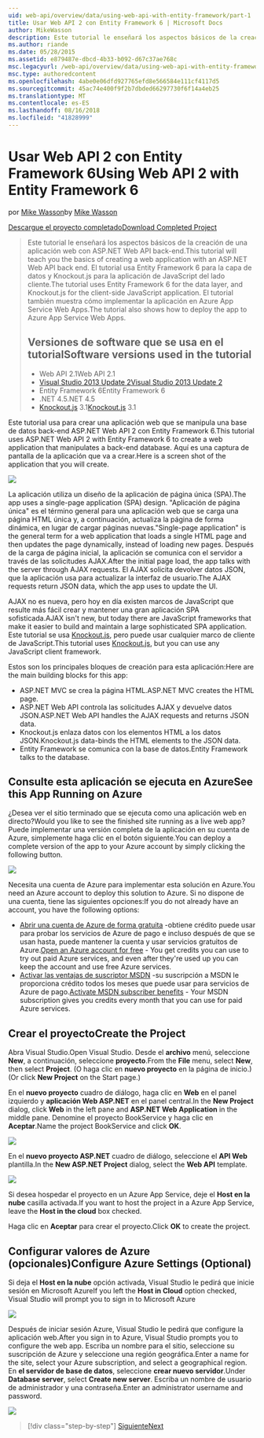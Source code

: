 ```yaml
---
uid: web-api/overview/data/using-web-api-with-entity-framework/part-1
title: Usar Web API 2 con Entity Framework 6 | Microsoft Docs
author: MikeWasson
description: Este tutorial le enseñará los aspectos básicos de la creación de una aplicación web con ASP.NET Web API back-end. Este tutorial usa Entity Framework 6 para el diseño de datos...
ms.author: riande
ms.date: 05/28/2015
ms.assetid: e879487e-dbcd-4b33-b092-d67c37ae768c
msc.legacyurl: /web-api/overview/data/using-web-api-with-entity-framework/part-1
msc.type: authoredcontent
ms.openlocfilehash: 4abe0e06dfd927765efd8e566584e111cf4117d5
ms.sourcegitcommit: 45ac74e400f9f2b7dbded66297730f6f14a4eb25
ms.translationtype: MT
ms.contentlocale: es-ES
ms.lasthandoff: 08/16/2018
ms.locfileid: "41828999"
---
```

<a name="using-web-api-2-with-entity-framework-6"></a><span data-ttu-id="b36c7-104">Usar Web API 2 con Entity Framework 6</span><span class="sxs-lookup"><span data-stu-id="b36c7-104">Using Web API 2 with Entity Framework 6</span></span>
====================
<span data-ttu-id="b36c7-105">por [Mike Wasson](https://github.com/MikeWasson)</span><span class="sxs-lookup"><span data-stu-id="b36c7-105">by [Mike Wasson](https://github.com/MikeWasson)</span></span>

[<span data-ttu-id="b36c7-106">Descargue el proyecto completado</span><span class="sxs-lookup"><span data-stu-id="b36c7-106">Download Completed Project</span></span>](https://github.com/MikeWasson/BookService)

> <span data-ttu-id="b36c7-107">Este tutorial le enseñará los aspectos básicos de la creación de una aplicación web con ASP.NET Web API back-end.</span><span class="sxs-lookup"><span data-stu-id="b36c7-107">This tutorial will teach you the basics of creating a web application with an ASP.NET Web API back end.</span></span> <span data-ttu-id="b36c7-108">El tutorial usa Entity Framework 6 para la capa de datos y Knockout.js para la aplicación de JavaScript del lado cliente.</span><span class="sxs-lookup"><span data-stu-id="b36c7-108">The tutorial uses Entity Framework 6 for the data layer, and Knockout.js for the client-side JavaScript application.</span></span> <span data-ttu-id="b36c7-109">El tutorial también muestra cómo implementar la aplicación en Azure App Service Web Apps.</span><span class="sxs-lookup"><span data-stu-id="b36c7-109">The tutorial also shows how to deploy the app to Azure App Service Web Apps.</span></span>
> 
> ## <a name="software-versions-used-in-the-tutorial"></a><span data-ttu-id="b36c7-110">Versiones de software que se usa en el tutorial</span><span class="sxs-lookup"><span data-stu-id="b36c7-110">Software versions used in the tutorial</span></span>
> 
> 
> - <span data-ttu-id="b36c7-111">Web API 2.1</span><span class="sxs-lookup"><span data-stu-id="b36c7-111">Web API 2.1</span></span>
> - [<span data-ttu-id="b36c7-112">Visual Studio 2013 Update 2</span><span class="sxs-lookup"><span data-stu-id="b36c7-112">Visual Studio 2013 Update 2</span></span>](https://www.visualstudio.com/downloads/download-visual-studio-vs)
> - <span data-ttu-id="b36c7-113">Entity Framework 6</span><span class="sxs-lookup"><span data-stu-id="b36c7-113">Entity Framework 6</span></span>
> - <span data-ttu-id="b36c7-114">.NET 4.5</span><span class="sxs-lookup"><span data-stu-id="b36c7-114">.NET 4.5</span></span>
> - <span data-ttu-id="b36c7-115">[Knockout.js](http://knockoutjs.com/) 3.1</span><span class="sxs-lookup"><span data-stu-id="b36c7-115">[Knockout.js](http://knockoutjs.com/) 3.1</span></span>


<span data-ttu-id="b36c7-116">Este tutorial usa para crear una aplicación web que se manipula una base de datos back-end ASP.NET Web API 2 con Entity Framework 6.</span><span class="sxs-lookup"><span data-stu-id="b36c7-116">This tutorial uses ASP.NET Web API 2 with Entity Framework 6 to create a web application that manipulates a back-end database.</span></span> <span data-ttu-id="b36c7-117">Aquí es una captura de pantalla de la aplicación que va a crear.</span><span class="sxs-lookup"><span data-stu-id="b36c7-117">Here is a screen shot of the application that you will create.</span></span>

[![](part-1/_static/image2.png)](part-1/_static/image1.png)

<span data-ttu-id="b36c7-118">La aplicación utiliza un diseño de la aplicación de página única (SPA).</span><span class="sxs-lookup"><span data-stu-id="b36c7-118">The app uses a single-page application (SPA) design.</span></span> <span data-ttu-id="b36c7-119">"Aplicación de página única" es el término general para una aplicación web que se carga una página HTML única y, a continuación, actualiza la página de forma dinámica, en lugar de cargar páginas nuevas.</span><span class="sxs-lookup"><span data-stu-id="b36c7-119">"Single-page application" is the general term for a web application that loads a single HTML page and then updates the page dynamically, instead of loading new pages.</span></span> <span data-ttu-id="b36c7-120">Después de la carga de página inicial, la aplicación se comunica con el servidor a través de las solicitudes AJAX.</span><span class="sxs-lookup"><span data-stu-id="b36c7-120">After the initial page load, the app talks with the server through AJAX requests.</span></span> <span data-ttu-id="b36c7-121">El AJAX solicita devolver datos JSON, que la aplicación usa para actualizar la interfaz de usuario.</span><span class="sxs-lookup"><span data-stu-id="b36c7-121">The AJAX requests return JSON data, which the app uses to update the UI.</span></span>

<span data-ttu-id="b36c7-122">AJAX no es nueva, pero hoy en día existen marcos de JavaScript que resulte más fácil crear y mantener una gran aplicación SPA sofisticada.</span><span class="sxs-lookup"><span data-stu-id="b36c7-122">AJAX isn't new, but today there are JavaScript frameworks that make it easier to build and maintain a large sophisticated SPA application.</span></span> <span data-ttu-id="b36c7-123">Este tutorial se usa [Knockout.js](http://knockoutjs.com/), pero puede usar cualquier marco de cliente de JavaScript.</span><span class="sxs-lookup"><span data-stu-id="b36c7-123">This tutorial uses [Knockout.js](http://knockoutjs.com/), but you can use any JavaScript client framework.</span></span>

<span data-ttu-id="b36c7-124">Estos son los principales bloques de creación para esta aplicación:</span><span class="sxs-lookup"><span data-stu-id="b36c7-124">Here are the main building blocks for this app:</span></span>

- <span data-ttu-id="b36c7-125">ASP.NET MVC se crea la página HTML.</span><span class="sxs-lookup"><span data-stu-id="b36c7-125">ASP.NET MVC creates the HTML page.</span></span>
- <span data-ttu-id="b36c7-126">ASP.NET Web API controla las solicitudes AJAX y devuelve datos JSON.</span><span class="sxs-lookup"><span data-stu-id="b36c7-126">ASP.NET Web API handles the AJAX requests and returns JSON data.</span></span>
- <span data-ttu-id="b36c7-127">Knockout.js enlaza datos con los elementos HTML a los datos JSON.</span><span class="sxs-lookup"><span data-stu-id="b36c7-127">Knockout.js data-binds the HTML elements to the JSON data.</span></span>
- <span data-ttu-id="b36c7-128">Entity Framework se comunica con la base de datos.</span><span class="sxs-lookup"><span data-stu-id="b36c7-128">Entity Framework talks to the database.</span></span>

## <a name="see-this-app-running-on-azure"></a><span data-ttu-id="b36c7-129">Consulte esta aplicación se ejecuta en Azure</span><span class="sxs-lookup"><span data-stu-id="b36c7-129">See this App Running on Azure</span></span>

<span data-ttu-id="b36c7-130">¿Desea ver el sitio terminado que se ejecuta como una aplicación web en directo?</span><span class="sxs-lookup"><span data-stu-id="b36c7-130">Would you like to see the finished site running as a live web app?</span></span> <span data-ttu-id="b36c7-131">Puede implementar una versión completa de la aplicación en su cuenta de Azure, simplemente haga clic en el botón siguiente.</span><span class="sxs-lookup"><span data-stu-id="b36c7-131">You can deploy a complete version of the app to your Azure account by simply clicking the following button.</span></span>

[![](http://azuredeploy.net/deploybutton.png)](https://azuredeploy.net/?WT.mc_id=deploy_azure_aspnet&repository=https://github.com/tfitzmac/BookService)

<span data-ttu-id="b36c7-132">Necesita una cuenta de Azure para implementar esta solución en Azure.</span><span class="sxs-lookup"><span data-stu-id="b36c7-132">You need an Azure account to deploy this solution to Azure.</span></span> <span data-ttu-id="b36c7-133">Si no dispone de una cuenta, tiene las siguientes opciones:</span><span class="sxs-lookup"><span data-stu-id="b36c7-133">If you do not already have an account, you have the following options:</span></span>

- <span data-ttu-id="b36c7-134">[Abrir una cuenta de Azure de forma gratuita](https://azure.microsoft.com/pricing/free-trial/?WT.mc_id=A443DD604) -obtiene crédito puede usar para probar los servicios de Azure de pago e incluso después de que se usan hasta, puede mantener la cuenta y usar servicios gratuitos de Azure.</span><span class="sxs-lookup"><span data-stu-id="b36c7-134">[Open an Azure account for free](https://azure.microsoft.com/pricing/free-trial/?WT.mc_id=A443DD604) - You get credits you can use to try out paid Azure services, and even after they're used up you can keep the account and use free Azure services.</span></span>
- <span data-ttu-id="b36c7-135">[Activar las ventajas de suscriptor MSDN](https://azure.microsoft.com/pricing/member-offers/msdn-benefits-details/?WT.mc_id=A443DD604) -su suscripción a MSDN le proporciona crédito todos los meses que puede usar para servicios de Azure de pago.</span><span class="sxs-lookup"><span data-stu-id="b36c7-135">[Activate MSDN subscriber benefits](https://azure.microsoft.com/pricing/member-offers/msdn-benefits-details/?WT.mc_id=A443DD604) - Your MSDN subscription gives you credits every month that you can use for paid Azure services.</span></span>

## <a name="create-the-project"></a><span data-ttu-id="b36c7-136">Crear el proyecto</span><span class="sxs-lookup"><span data-stu-id="b36c7-136">Create the Project</span></span>

<span data-ttu-id="b36c7-137">Abra Visual Studio.</span><span class="sxs-lookup"><span data-stu-id="b36c7-137">Open Visual Studio.</span></span> <span data-ttu-id="b36c7-138">Desde el **archivo** menú, seleccione **New**, a continuación, seleccione **proyecto**.</span><span class="sxs-lookup"><span data-stu-id="b36c7-138">From the **File** menu, select **New**, then select **Project**.</span></span> <span data-ttu-id="b36c7-139">(O haga clic en **nuevo proyecto** en la página de inicio.)</span><span class="sxs-lookup"><span data-stu-id="b36c7-139">(Or click **New Project** on the Start page.)</span></span>

<span data-ttu-id="b36c7-140">En el **nuevo proyecto** cuadro de diálogo, haga clic en **Web** en el panel izquierdo y **aplicación Web ASP.NET** en el panel central.</span><span class="sxs-lookup"><span data-stu-id="b36c7-140">In the **New Project** dialog, click **Web** in the left pane and **ASP.NET Web Application** in the middle pane.</span></span> <span data-ttu-id="b36c7-141">Denomine el proyecto BookService y haga clic en **Aceptar**.</span><span class="sxs-lookup"><span data-stu-id="b36c7-141">Name the project BookService and click **OK**.</span></span>

[![](part-1/_static/image4.png)](part-1/_static/image3.png)

<span data-ttu-id="b36c7-142">En el **nuevo proyecto ASP.NET** cuadro de diálogo, seleccione el **API Web** plantilla.</span><span class="sxs-lookup"><span data-stu-id="b36c7-142">In the **New ASP.NET Project** dialog, select the **Web API** template.</span></span>

[![](part-1/_static/image6.png)](part-1/_static/image5.png)

<span data-ttu-id="b36c7-143">Si desea hospedar el proyecto en un Azure App Service, deje el **Host en la nube** casilla activada.</span><span class="sxs-lookup"><span data-stu-id="b36c7-143">If you want to host the project in a Azure App Service, leave the **Host in the cloud** box checked.</span></span>

<span data-ttu-id="b36c7-144">Haga clic en **Aceptar** para crear el proyecto.</span><span class="sxs-lookup"><span data-stu-id="b36c7-144">Click **OK** to create the project.</span></span>

## <a name="configure-azure-settings-optional"></a><span data-ttu-id="b36c7-145">Configurar valores de Azure (opcionales)</span><span class="sxs-lookup"><span data-stu-id="b36c7-145">Configure Azure Settings (Optional)</span></span>

<span data-ttu-id="b36c7-146">Si deja el **Host en la nube** opción activada, Visual Studio le pedirá que inicie sesión en Microsoft Azure</span><span class="sxs-lookup"><span data-stu-id="b36c7-146">If you left the **Host in Cloud** option checked, Visual Studio will prompt you to sign in to Microsoft Azure</span></span>

[![](part-1/_static/image8.png)](part-1/_static/image7.png)

<span data-ttu-id="b36c7-147">Después de iniciar sesión Azure, Visual Studio le pedirá que configure la aplicación web.</span><span class="sxs-lookup"><span data-stu-id="b36c7-147">After you sign in to Azure, Visual Studio prompts you to configure the web app.</span></span> <span data-ttu-id="b36c7-148">Escriba un nombre para el sitio, seleccione su suscripción de Azure y seleccione una región geográfica.</span><span class="sxs-lookup"><span data-stu-id="b36c7-148">Enter a name for the site, select your Azure subscription, and select a geographical region.</span></span> <span data-ttu-id="b36c7-149">En **el servidor de base de datos**, seleccione **crear nuevo servidor**.</span><span class="sxs-lookup"><span data-stu-id="b36c7-149">Under **Database server**, select **Create new server**.</span></span> <span data-ttu-id="b36c7-150">Escriba un nombre de usuario de administrador y una contraseña.</span><span class="sxs-lookup"><span data-stu-id="b36c7-150">Enter an administrator username and password.</span></span>

[![](part-1/_static/image10.png)](part-1/_static/image9.png)

> [!div class="step-by-step"]
> [<span data-ttu-id="b36c7-151">Siguiente</span><span class="sxs-lookup"><span data-stu-id="b36c7-151">Next</span></span>](part-2.md)
